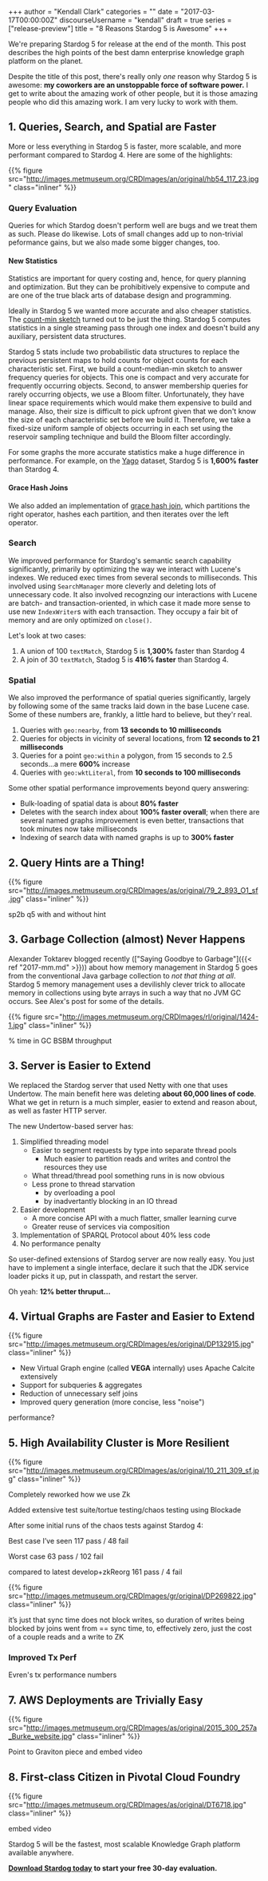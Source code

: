 +++
author = "Kendall Clark"
categories = ""
date = "2017-03-17T00:00:00Z"
discourseUsername = "kendall"
draft = true 
series = ["release-preview"]
title = "8 Reasons Stardog 5 is Awesome"
+++

We're preparing Stardog 5 for release at the end of the month. This post
describes the high points of the best damn enterprise knowledge graph platform
on the planet.<!--more-->

Despite the title of this post, there's really only *one* reason why Stardog 5 is awesome: **my coworkers are an unstoppable force of software power.** I get to write about the amazing work of other people, but it is those amazing people who did this amazing work. I am very lucky to work with them.

## 1. Queries, Search, and Spatial are Faster

More or less everything in Stardog 5 is faster, more scalable, and 
more performant compared to Stardog 4. Here are some of the highlights:

{{% figure src="http://images.metmuseum.org/CRDImages/an/original/hb54_117_23.jpg" class="inliner" %}}

### Query Evaluation

Queries for which Stardog doesn't perform well are 
bugs and we treat them as such. Please do likewise. Lots of small changes add up to non-trivial peformance gains, but we also made some bigger changes, too.

#### New Statistics

Statistics are important for query costing and, hence, for query planning and optimization. But they can be prohibitively expensive to compute and are one of the true black arts of database design and programming.

Ideally in Stardog 5 we wanted more accurate and also cheaper statistics. The [count-min sketch](https://en.wikipedia.org/wiki/Count%E2%80%93min_sketch) turned out to be just the thing. Stardog 5 computes statistics in a single streaming pass through one index and doesn't build any auxiliary, persistent data structures.

Stardog 5 stats include two probabilistic data structures to replace the previous persistent maps to hold counts for object counts for each characteristic set. First, we build a count-median-min sketch to answer frequency queries for objects. This one is compact and very accurate for frequently occurring objects. Second, to answer membership queries for rarely occurring objects, we use a Bloom filter. Unfortunately, they have linear space requirements which would make them expensive to build and manage. Also, their size is difficult to pick upfront given that we don't know the size of each characteristic set before we build it. Therefore, we take a fixed-size uniform sample of objects occurring in each set using the reservoir sampling technique and build the Bloom filter accordingly. 

For some graphs the more accurate statistics make a huge difference in performance. For example, on the [Yago](https://www.mpi-inf.mpg.de/departments/databases-and-information-systems/research/yago-naga/yago/demo/) dataset, Stardog 5 is **1,600% faster** than Stardog 4.

#### Grace Hash Joins

We also added an implementation of [grace hash join](), which partitions the right operator, hashes each partition, and then iterates over the left operator. 

### Search

We improved performance for Stardog's semantic search capability significantly, primarily by optimizing the way we interact with Lucene's indexes. We reduced exec times from several seconds to milliseconds. This involved using `SearchManager` more cleverly and deleting lots of unnecessary code. It also involved recognzing our interactions with Lucene are batch- and transaction-oriented, in which case it made more sense to use new `IndexWriter`s with each transaction. They occupy a fair bit of memory and are only optimized on `close()`.

Let's look at two cases:

1. A union of 100 `textMatch`, Stardog 5 is **1,300%** faster than Stardog 4
1. A join of 30 `textMatch`, Stadog 5 is **416% faster** than Stardog 4.

### Spatial 

We also improved the performance of spatial queries significantly, largely by following some of the same tracks laid down in the base Lucene case. Some of these numbers are, frankly, a little hard to believe, but they'r real.

1. Queries with `geo:nearby`, from **13 seconds to 10 milliseconds**
1. Queries for objects in vicinity of several locations, from **12 seconds to 21 milliseconds**
1. Queries for a point `geo:within` a polygon, from 15 seconds to 2.5 seconds...a mere **600%** increase
1. Queries with `geo:wktLiteral`, from **10 seconds to 100 milliseconds**

Some other spatial performance improvements beyond query answering:

* Bulk-loading of spatial data is about **80% faster**
* Deletes with the search index about **100% faster overall**; when
  there are several named graphs improvement is even better, transactions that took minutes now take milliseconds
* Indexing of search data with named graphs is up to **300% faster**

## 2. Query Hints are a Thing! 

{{% figure src="http://images.metmuseum.org/CRDImages/as/original/79_2_893_O1_sf.jpg" class="inliner" %}}

sp2b q5 with and without hint

## 3. Garbage Collection (almost) Never Happens

Alexander Toktarev blogged recently (["Saying Goodbye to Garbage"]({{< ref "2017-mm.md" >}})) about how memory management in Stardog 5 goes from the conventional Java garbage collection to *not that thing at all*. Stardog 5 memory management uses a devilishly clever trick to allocate memory in collections using byte arrays in such a way that no JVM GC occurs. See Alex's post for some of the details.

{{% figure src="http://images.metmuseum.org/CRDImages/rl/original/1424-1.jpg" class="inliner" %}}

% time in GC
BSBM throughput

## 3. Server is Easier to Extend

We replaced the Stardog server that used Netty with one that uses Undertow. The main benefit here was deleting **about 60,000 lines of code**. What we get in return is a much simpler, easier to extend and reason about, as well as faster HTTP server.

The new Undertow-based server has:

1. Simplified threading model
    * Easier to segment requests by type into separate thread pools
        * Much easier to partition reads and writes and control the resources they use
    * What thread/thread pool something runs in is now obvious
    * Less prone to thread starvation
        * by overloading a pool 
        * by inadvertantly blocking in an IO thread
1. Easier development
    * A more concise API with a much flatter, smaller learning curve
    * Greater reuse of services via composition
1. Implementation of SPARQL Protocol about 40% less code
1. No performance penalty

So user-defined extensions of Stardog server are now really easy. You just have to implement a single interface, declare it such that the JDK service loader picks it up, put in classpath, and restart the server.

Oh yeah: **12% better thruput...**

## 4. Virtual Graphs are Faster and Easier to Extend

{{% figure src="http://images.metmuseum.org/CRDImages/es/original/DP132915.jpg" class="inliner" %}}

* New Virtual Graph engine (called **VEGA** internally) uses Apache Calcite extensively
* Support for subqueries & aggregates
* Reduction of unnecessary self joins
* Improved query generation (more concise, less "noise")

performance?

## 5. High Availability Cluster is More Resilient 

{{% figure src="http://images.metmuseum.org/CRDImages/as/original/10_211_309_sf.jpg" class="inliner" %}}

Completely reworked how we use Zk

Added extensive test suite/tortue testing/chaos testing using Blockade

After some initial runs of the chaos tests against Stardog 4:

Best case I’ve seen 117 pass / 48 fail

Worst case 63 pass / 102 fail

compared to latest develop+zkReorg 161 pass / 4 fail

{{% figure src="http://images.metmuseum.org/CRDImages/gr/original/DP269822.jpg" class="inliner" %}}

it’s just that sync time does not block writes, so duration of writes being
blocked by joins went from == sync time, to, effectively zero, just the cost of
a couple reads and a write to ZK

### Improved Tx Perf

Evren's tx performance numbers

## 7. AWS Deployments are Trivially Easy

{{% figure src="http://images.metmuseum.org/CRDImages/as/original/2015_300_257a_Burke_website.jpg" class="inliner" %}}

Point to Graviton piece and embed video

## 8. First-class Citizen in Pivotal Cloud Foundry

{{% figure src="http://images.metmuseum.org/CRDImages/as/original/DT6718.jpg" class="inliner" %}}

embed video

Stardog 5 will be the fastest, most scalable Knowledge Graph platform available anywhere.

**[Download Stardog today](http://stardog.com/) to start your free 30-day
evaluation.**
